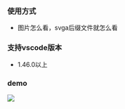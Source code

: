 <!--
 * @Author: hpstream、et
 * @Date: 2021-01-19 17:20:12
 * @LastEditTime: 2022-02-15 15:38:10
 * @LastEditors: Please set LastEditors
 * @Description: In User Settings Edit
 * @FilePath: /custom-editor-sample/README.md
-->

### 使用方式

- 图片怎么看，svga后缀文件就怎么看

### 支持vscode版本

- 1.46.0以上

### demo

![](./images/demo.gif)

